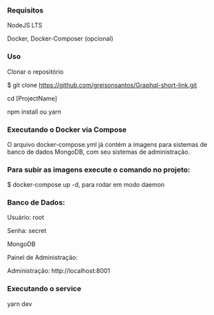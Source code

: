

### Requisitos
NodeJS LTS 

Docker, Docker-Composer (opcional)

### Uso
Clonar o repositório

$ git clone https://github.com/greisonsantos/Graphql-short-link.git

cd [ProjectName]

npm install ou yarn 



### Executando o Docker via Compose

O arquivo docker-compose.yml já contém a imagens para sistemas de banco de dados  MongoDB, com seu sistemas de administração.

### Para subir as imagens execute o comando no projeto:

$ docker-compose up -d, para rodar em modo daemon

###  Banco de Dados:

Usuário: root

Senha: secret

MongoDB

Painel de Administração:

Administração: http://localhost:8001



###  Executando o service

yarn dev